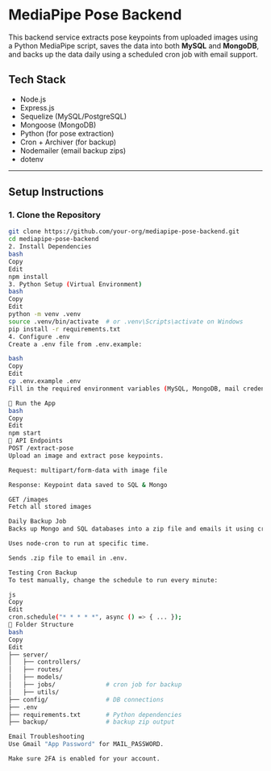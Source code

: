 # MediaPipe Pose Backend

This backend service extracts pose keypoints from uploaded images using a Python MediaPipe script, saves the data into both **MySQL** and **MongoDB**, and backs up the data daily using a scheduled cron job with email support.

## Tech Stack

- Node.js
- Express.js
- Sequelize (MySQL/PostgreSQL)
- Mongoose (MongoDB)
- Python (for pose extraction)
- Cron + Archiver (for backup)
- Nodemailer (email backup zips)
- dotenv

---

## Setup Instructions

### 1. Clone the Repository

```bash
git clone https://github.com/your-org/mediapipe-pose-backend.git
cd mediapipe-pose-backend
2. Install Dependencies
bash
Copy
Edit
npm install
3. Python Setup (Virtual Environment)
bash
Copy
Edit
python -m venv .venv
source .venv/bin/activate  # or .venv\Scripts\activate on Windows
pip install -r requirements.txt
4. Configure .env
Create a .env file from .env.example:

bash
Copy
Edit
cp .env.example .env
Fill in the required environment variables (MySQL, MongoDB, mail credentials, etc.).

🚀 Run the App
bash
Copy
Edit
npm start
🔁 API Endpoints
POST /extract-pose
Upload an image and extract pose keypoints.

Request: multipart/form-data with image file

Response: Keypoint data saved to SQL & Mongo

GET /images
Fetch all stored images

Daily Backup Job
Backs up Mongo and SQL databases into a zip file and emails it using cron every day.

Uses node-cron to run at specific time.

Sends .zip file to email in .env.

Testing Cron Backup
To test manually, change the schedule to run every minute:

js
Copy
Edit
cron.schedule("* * * * *", async () => { ... });
📂 Folder Structure
bash
Copy
Edit
├── server/
│   ├── controllers/
│   ├── routes/
│   ├── models/
│   ├── jobs/              # cron job for backup
│   ├── utils/
├── config/                # DB connections
├── .env
├── requirements.txt       # Python dependencies
├── backup/                # backup zip output

Email Troubleshooting
Use Gmail "App Password" for MAIL_PASSWORD.

Make sure 2FA is enabled for your account.

```
